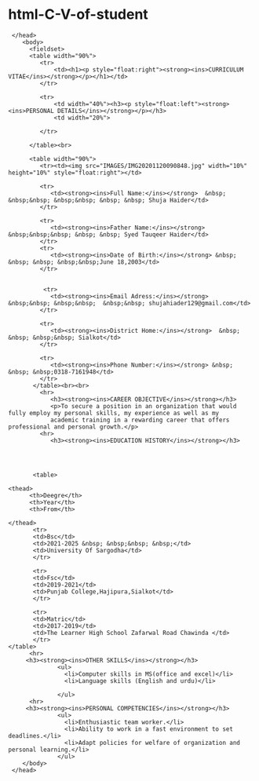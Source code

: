 # html-C-V-of-student
<html>
     <head>
	      <title>CURRICULUM VITAE</title>
		  
		   
	 </head>
	    <body>
	      <fieldset>
		  <table width="90%">
		     <tr>
			     <td><h1><p style="float:right"><strong><ins>CURRICULUM VITAE</ins></strong></p></h1></td>
			 </tr>
			 
			 <tr>
			     <td width="40%"><h3><p style="float:left"><strong><ins>PERSONAL DETAILS</ins></strong></p></h3>
				 <td width="20%">
			    
			 </tr>
			
	      </table><br>
		  
		  <table width="90%"> 
		     <tr><td><img src="IMAGES/IMG20201120090848.jpg" width="10%" height="10%" style="float:right"></td> 
		  
		     <tr>
		        <td><strong><ins>Full Name:</ins></strong>  &nbsp; &nbsp;&nbsp; &nbsp;&nbsp; &nbsp; &nbsp; Shuja Haider</td>
			 </tr>
			  
			 <tr>
                <td><strong><ins>Father Name:</ins></strong>  &nbsp;&nbsp;&nbsp; &nbsp; &nbsp; Syed Tauqeer Haider</td>
             </tr>
			 <tr>
                <td><strong><ins>Date of Birth:</ins></strong> &nbsp; &nbsp; &nbsp; &nbsp;&nbsp;June 18,2003</td> 
			 </tr>
			 
			 
			  <tr>
		        <td><strong><ins>Email Adress:</ins></strong>  &nbsp;&nbsp; &nbsp;&nbsp;  &nbsp;&nbsp; shujahiader129@gmail.com</td>
			 </tr>
			  
			 <tr>
                <td><strong><ins>District Home:</ins></strong>  &nbsp; &nbsp; &nbsp;&nbsp; Sialkot</td>
             </tr>
			 
			 <tr>
                <td><strong><ins>Phone Number:</ins></strong> &nbsp; &nbsp; &nbsp;0318-7161948</td>
             </tr>
           </table><br><br>
		     <hr>
		        <h3><strong><ins>CAREER OBJECTIVE</ins></strong></h3>
		        <p>To secure a position in an organization that would fully employ my personal skills, my experience as well as my 
				academic training in a rewarding career that offers professional and personal growth.</p>
			 <hr>
				<h3><strong><ins>EDUCATION HISTORY</ins></strong></h3>
				
				          
            
				
		   <table>
				
	<thead>
		  <th>Deegre</th>
		  <th>Year</th>
		  <th>From</th>
		  
    </thead>
		   <tr>
		   <td>Bsc</td>
		   <td>2021-2025 &nbsp; &nbsp;&nbsp; &nbsp;</td>
		   <td>University Of Sargodha</td>
		   </tr>
		 
		   <tr>
		   <td>Fsc</td>
		   <td>2019-2021</td>
		   <td>Punjab College,Hajipura,Sialkot</td>
		   </tr>
		  
		   <tr>
		   <td>Matric</td>
		   <td>2017-2019</td>
		   <td>The Learner High School Zafarwal Road Chawinda </td>
		   </tr>
	</table>
		  <hr>
         <h3><strong><ins>OTHER SKILLS</ins></strong></h3>
		          <ul>
                    <li>Computer skills in MS(office and excel)</li>
	                <li>Language skills (English and urdu)</li>
	 
                  </ul>
		  <hr>
	     <h3><strong><ins>PERSONAL COMPETENCIES</ins></strong></h3>
		          <ul>
				    <li>Enthusiastic team worker.</li>
					<li>Ability to work in a fast environment to set deadlines.</li>
					<li>Adapt policies for welfare of organization and personal learning.</li>
				  </ul>
		</body>
     </head>
